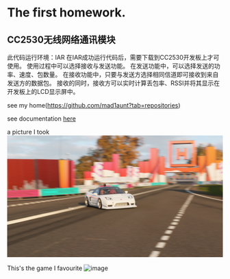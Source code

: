 # The first homework.

CC2530无线网络通讯模块
-------------------------
此代码运行环境：IAR
在IAR成功运行代码后，需要下载到CC2530开发板上才可使用。
使用过程中可以选择接收与发送功能。
在发送功能中，可以选择发送的功率、速度、包数量。
在接收功能中，只要与发送方选择相同信道即可接收到来自发送方的数据包。
接收的同时，接收方可以实时计算丢包率、RSSI并将其显示在开发板上的LCD显示屏中。

see my home(https://github.com/mad1aunt?tab=repositories)

see documentation [here](another.md)

a picture I took ![image](image/NSX-RGT.png)

This's the game I favourite 
![image](https://gimg2.baidu.com/image_search/src=http%3A%2F%2F00imgmini.eastday.com%2Fmobile%2F20181006%2F20181006121543_f85126de3a978dccba300e136e89543c_1.jpeg&refer=http%3A%2F%2F00imgmini.eastday.com&app=2002&size=f9999,10000&q=a80&n=0&g=0n&fmt=jpeg?sec=1622023624&t=f10e91db86bb260a19105f06d0371426)

